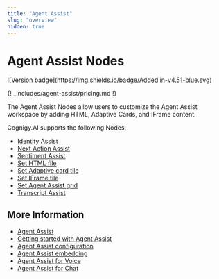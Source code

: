 ```yaml
---
title: "Agent Assist"
slug: "overview"
hidden: true
---
```


# Agent Assist Nodes

[![Version badge](https://img.shields.io/badge/Added in-v4.51-blue.svg)](../../../release-notes/4.51.md)

{! _includes/agent-assist/pricing.md !}

The Agent Assist Nodes allow users to customize the Agent Assist workspace by adding HTML, Adaptive Cards, and IFrame content.

Cognigy.AI supports the following Nodes:

- [Identity Assist](identity-assist.md)
- [Next Action Assist](next-action-assist.md)
- [Sentiment Assist](sentiment-assist.md)
- [Set HTML file](set-html-file.md)
- [Set Adaptive card tile](set-adaptive-card-tile.md)
- [Set IFrame tile](set-iframe-tile.md)
- [Set Agent Assist grid](set-agent-assist-grid.md)
- [Transcript Assist](transcript-assist.md)

## More Information

- [Agent Assist](../../../agent-assist/overview.md)
- [Getting started with Agent Assist](../../../agent-assist/getting-started.md)
- [Agent Assist configuration](../../../agent-assist/configuration.md)
- [Agent Assist embedding](../../../agent-assist/embedding.md)
- [Agent Assist for Voice](../../../agent-assist/voice/voice-overview.md)
- [Agent Assist for Chat](../../../agent-assist/chat.md)